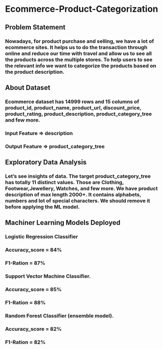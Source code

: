 # Ecommerce-Product-Categorization
## Problem Statement
### Nowadays, for product purchase and selling, we have a lot of ecommerce sites. It helps us to do the transaction through online and reduce our time with travel and allow us to see all the products across the multiple stores. To help users to see the relevant info we want to categorize the products based on the product description.

## About Dataset
### Ecommerce dataset has 14999 rows and 15 columns of product_id, product_name, product_url, discount_price, product_rating, product_description, product_category_tree and few more. 

###     Input Feature => description
###     Output Feature => product_category_tree

## Exploratory Data Analysis

### Let’s see insights of data. The target product_category_tree has totally 11 distinct values. Those are Clothing, Footwear,Jewellery, Watches, and few more. We have product description of max length 2000+. It contains alphabets, numbers and lot of special characters. We should remove it before applying the ML model.

## Machiner Learning Models Deployed

###  Logistic Regression Classifier
###      Accuracy_score 	= 84%
###      F1-Ration		= 87%
###  Support Vector Machine Classifier.
###      Accuracy_score 	= 85%
###      F1-Ration		= 88%
###  Random Forest Classifier (ensemble model).
###      Accuracy_score 	= 82%
###      F1-Ration		= 82%

